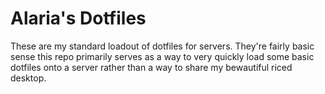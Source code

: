 # Alaria's Dotfiles

These are my standard loadout of dotfiles for servers.
They're fairly basic sense this repo primarily serves as a
way to very quickly load some basic dotfiles onto
a server rather than a way to share my bewautiful riced desktop.
